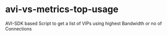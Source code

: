 # avi-vs-metrics-top-usage
AVI-SDK based Script to get a list of VIPs using highest Bandwidth or no of Connections
